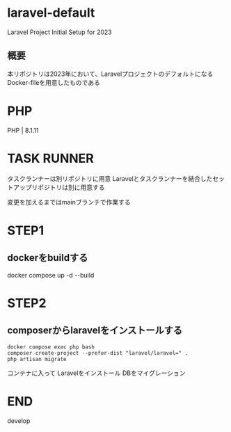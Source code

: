 # laravel-default
Laravel Project Initial Setup for 2023

## 概要
本リポジトリは2023年において、LaravelプロジェクトのデフォルトになるDocker-fileを用意したものである

# PHP

PHP | 8.1.11 

# TASK RUNNER

タスクランナーは別リポジトリに用意
Laravelとタスクランナーを結合したセットアップリポジトリは別に用意する

変更を加えるまではmainブランチで作業する
# STEP1
## dockerをbuildする
docker compose up -d --build

# STEP2
## composerからlaravelをインストールする

```
docker compose exec php bash
composer create-project --prefer-dist "laravel/laravel=" .
php artisan migrate
```

コンテナに入って
Laravelをインストール
DBをマイグレーション

# END
 develop
